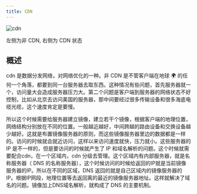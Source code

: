 ```yaml
---
title: CDN
---
```


![cdn](/images/http/cdn.png)

左侧为非 CDN, 右侧为 CDN 状态

## 概述

cdn 是数据分发网络，对网络优化的一种。非 CDN 是不管客户端在地球 🌍 的任何一个角落，都要到同一台服务器去取东西。这种情况有些问题，首先服务器就一个，访问量大会造成服务器压力大。第二个问题是客户端到服务器的网络状态不好控制，比如从北京去访问美国的服务器，那中间要经过很多传输设备和很多海底电缆光缆，这个速度肯定是要慢。

所以这个时候需要给服务器建立镜像，建立若干个镜像，根据客户端的地理位置，网络结构分别放在不同的位置。一般越近越好，中间跨越的路由设备和交换设备越少越好。这就是布置镜像服务器的原则，而这些镜像服务器里边的数据都是一样的。访问的时候就会就近访问，这样以来访问速度就快，压力就小。这些服务器的 IP 是不一样的，但是要访问的时候就产生了 IP 和域名解析的问题。这个时候就需要配合cdn，在一个区域内，cdn 分级去管理。这个区域内有内部服务器，就是名称服务器（ DNS 的名称服务器），这个时候访问的时候给返回的IP就是当前镜像服务器的IP。所以在不同的区域，DNS 返回的就是自己区域内的镜像服务器的 IP。根据IP网段，地理位置等去返回离的最近的镜像服务器地址。这样就解决了域名的问题。镜像加上DNS域名解析，就构成了 DNS 的主要机制。
